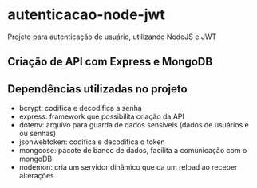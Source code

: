 # autenticacao-node-jwt
Projeto para autenticação de usuário, utilizando NodeJS e JWT

## Criação de API com Express e MongoDB

## Dependências utilizadas no projeto
 - bcrypt: codifica e decodifica a senha
 - express: framework que possibilita criação da API
 - dotenv: arquivo para guarda de dados sensíveis (dados de usuários e ou senhas)
 - jsonwebtoken: codifica e decodifica o token
 - mongoose: pacote de banco de dados, facilita a comunicação com o mongoDB
 - nodemon: cria um servidor dinâmico que da um reload ao receber alterações